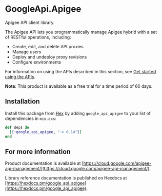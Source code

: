 # GoogleApi.Apigee

Apigee API client library.

The Apigee API lets you programmatically manage Apigee hybrid with a set of RESTful operations, including:<ul>  <li>Create, edit, and delete API proxies</li>  <li>Manage users</li>  <li>Deploy and undeploy proxy revisions</li>  <li>Configure environments</li></ul><p>For information on using the APIs described in this section, see <a href="docs.apigee.com/hybrid/latest/api-get-started">Get started using the APIs</a>.</p><p><strong>Note:</strong> This product is available as a free trial for a time period of 60 days.

## Installation

Install this package from [Hex](https://hex.pm) by adding
`google_api_apigee` to your list of dependencies in `mix.exs`:

```elixir
def deps do
  [{:google_api_apigee, "~> 0.14"}]
end
```

## For more information

Product documentation is available at [https://cloud.google.com/apigee-api-management/](https://cloud.google.com/apigee-api-management/).

Library reference documentation is published on Hexdocs at
[https://hexdocs.pm/google_api_apigee](https://hexdocs.pm/google_api_apigee).
